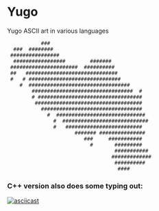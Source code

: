 # Yugo

Yugo ASCII art in various languages

```
           ###                                  
  ###  ########                                 
 ################                               
  #################        #######              
 ######################  ##########             
 ##   ##############################            
 #   # ##############################           
    #  #################################        
        #################################  #    
        # ##################################    
         ###################################    
           #################################    
             #  #############################   
               #  ############################  
               #   #########################    
                      ####### ###############   
                         ###     ###########    
                           #       #########    
                                   ###########  
                                  ############# 
                                   ##########   
                                    ####        
```

### C++ version also does some typing out: 
[![asciicast](https://asciinema.org/a/tmc9wLM9W0QknTqENFKiNTSRJ.svg)](https://asciinema.org/a/tmc9wLM9W0QknTqENFKiNTSRJ)
